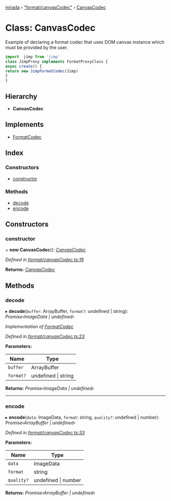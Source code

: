 [mirada](../README.md) › ["format/canvasCodec"](../modules/_format_canvascodec_.md) › [CanvasCodec](_format_canvascodec_.canvascodec.md)

# Class: CanvasCodec


Example of declaring a format codec that uses DOM canvas instance which must be provided by the user.

```ts
import  jimp from 'jimp'
class JimpProxy implements FormatProxyClass {
async create() {
return new JimpFormatCodec(Jimp)
}
}
```

## Hierarchy

* **CanvasCodec**

## Implements

* [FormatCodec](../interfaces/_types_mirada_.formatcodec.md)

## Index

### Constructors

* [constructor](_format_canvascodec_.canvascodec.md#constructor)

### Methods

* [decode](_format_canvascodec_.canvascodec.md#decode)
* [encode](_format_canvascodec_.canvascodec.md#encode)

## Constructors

###  constructor

\+ **new CanvasCodec**(): *[CanvasCodec](_format_canvascodec_.canvascodec.md)*

*Defined in [format/canvasCodec.ts:19](https://github.com/cancerberoSgx/mirada/blob/c8721d6/mirada/src/format/canvasCodec.ts#L19)*

**Returns:** *[CanvasCodec](_format_canvascodec_.canvascodec.md)*

## Methods

###  decode

▸ **decode**(`buffer`: ArrayBuffer, `format?`: undefined | string): *Promise‹ImageData | undefined›*

*Implementation of [FormatCodec](../interfaces/_types_mirada_.formatcodec.md)*

*Defined in [format/canvasCodec.ts:23](https://github.com/cancerberoSgx/mirada/blob/c8721d6/mirada/src/format/canvasCodec.ts#L23)*

**Parameters:**

Name | Type |
------ | ------ |
`buffer` | ArrayBuffer |
`format?` | undefined &#124; string |

**Returns:** *Promise‹ImageData | undefined›*

___

###  encode

▸ **encode**(`data`: ImageData, `format`: string, `quality?`: undefined | number): *Promise‹ArrayBuffer | undefined›*

*Defined in [format/canvasCodec.ts:33](https://github.com/cancerberoSgx/mirada/blob/c8721d6/mirada/src/format/canvasCodec.ts#L33)*

**Parameters:**

Name | Type |
------ | ------ |
`data` | ImageData |
`format` | string |
`quality?` | undefined &#124; number |

**Returns:** *Promise‹ArrayBuffer | undefined›*